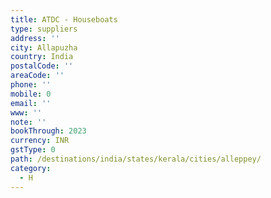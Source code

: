 ```yaml
---
title: ATDC - Houseboats
type: suppliers
address: ''
city: Allapuzha
country: India
postalCode: ''
areaCode: ''
phone: ''
mobile: 0
email: ''
www: ''
note: ''
bookThrough: 2023
currency: INR
gstType: 0
path: /destinations/india/states/kerala/cities/alleppey/
category:
  - H
---
```


